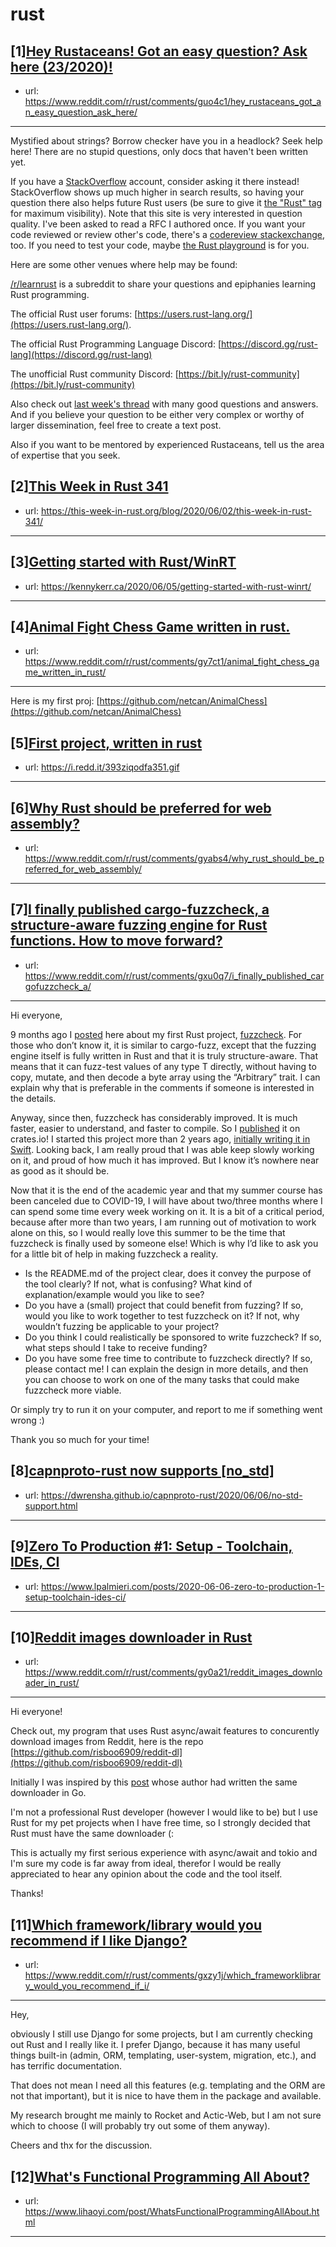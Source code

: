 # rust
## [1][Hey Rustaceans! Got an easy question? Ask here (23/2020)!](https://www.reddit.com/r/rust/comments/guo4c1/hey_rustaceans_got_an_easy_question_ask_here/)
- url: https://www.reddit.com/r/rust/comments/guo4c1/hey_rustaceans_got_an_easy_question_ask_here/
---
Mystified about strings? Borrow checker have you in a headlock? Seek help here! There are no stupid questions, only docs that haven't been written yet.

If you have a [StackOverflow](http://stackoverflow.com/) account, consider asking it there instead! StackOverflow shows up much higher in search results, so having your question there also helps future Rust users (be sure to give it [the "Rust" tag](http://stackoverflow.com/questions/tagged/rust) for maximum visibility). Note that this site is very interested in question quality. I've been asked to read a RFC I authored once. If you want your code reviewed or review other's code, there's a [codereview stackexchange](https://codereview.stackexchange.com/questions/tagged/rust), too. If you need to test your code, maybe [the Rust playground](https://play.rust-lang.org) is for you.

Here are some other venues where help may be found:

[/r/learnrust](https://www.reddit.com/r/learnrust) is a subreddit to share your questions and epiphanies learning Rust programming.

The official Rust user forums: [https://users.rust-lang.org/](https://users.rust-lang.org/).

The official Rust Programming Language Discord: [https://discord.gg/rust-lang](https://discord.gg/rust-lang)

The unofficial Rust community Discord: [https://bit.ly/rust-community](https://bit.ly/rust-community)

Also check out [last week's thread](https://reddit.com/r/rust/comments/gr3r32/hey_rustaceans_got_an_easy_question_ask_here/) with many good questions and answers. And if you believe your question to be either very complex or worthy of larger dissemination, feel free to create a text post.

Also if you want to be mentored by experienced Rustaceans, tell us the area of expertise that you seek.
## [2][This Week in Rust 341](https://www.reddit.com/r/rust/comments/gvwvep/this_week_in_rust_341/)
- url: https://this-week-in-rust.org/blog/2020/06/02/this-week-in-rust-341/
---

## [3][Getting started with Rust/WinRT](https://www.reddit.com/r/rust/comments/gy372x/getting_started_with_rustwinrt/)
- url: https://kennykerr.ca/2020/06/05/getting-started-with-rust-winrt/
---

## [4][Animal Fight Chess Game written in rust.](https://www.reddit.com/r/rust/comments/gy7ct1/animal_fight_chess_game_written_in_rust/)
- url: https://www.reddit.com/r/rust/comments/gy7ct1/animal_fight_chess_game_written_in_rust/
---
Here is my first  proj: [https://github.com/netcan/AnimalChess](https://github.com/netcan/AnimalChess)
## [5][First project, written in rust](https://www.reddit.com/r/rust/comments/gxqozw/first_project_written_in_rust/)
- url: https://i.redd.it/393ziqodfa351.gif
---

## [6][Why Rust should be preferred for web assembly?](https://www.reddit.com/r/rust/comments/gyabs4/why_rust_should_be_preferred_for_web_assembly/)
- url: https://www.reddit.com/r/rust/comments/gyabs4/why_rust_should_be_preferred_for_web_assembly/
---

## [7][I finally published cargo-fuzzcheck, a structure-aware fuzzing engine for Rust functions. How to move forward?](https://www.reddit.com/r/rust/comments/gxu0q7/i_finally_published_cargofuzzcheck_a/)
- url: https://www.reddit.com/r/rust/comments/gxu0q7/i_finally_published_cargofuzzcheck_a/
---
Hi everyone,

9 months ago I [posted](https://old.reddit.com/r/rust/comments/d02gxk/fuzzcheck_an_evolutionary_coverageguided_fuzzing/) here about my first Rust project, [fuzzcheck](https://github.com/loiclec/fuzzcheck-rs). For those who don’t know it, it is similar to cargo-fuzz, except that the fuzzing engine itself is fully written in Rust and that it is truly structure-aware. That means that it can fuzz-test values of any type T directly, without having to copy, mutate, and then decode a byte array using the “Arbitrary” trait. I can explain why that is preferable in the comments if someone is interested in the details.

Anyway, since then, fuzzcheck has considerably improved. It is much faster, easier to understand, and faster to compile. So  I [published](https://crates.io/crates/fuzzcheck) it on crates.io! I started this project more than 2 years ago, [initially writing it in Swift](https://github.com/loiclec/FuzzCheck). Looking back, I am really proud that I was able keep slowly working on it, and proud of how much it has improved. But I know it’s nowhere near as good as it should be.

Now that it is the end of the academic year and that my summer course has been canceled due to COVID-19, I will have about two/three months where I can spend some time every week working on it. It is a bit of a critical period, because after more than two years, I am running out of motivation to work alone on this, so I would really love this summer to be the time that fuzzcheck is finally used by someone else! Which is why I’d like to ask you for a little bit of help in making fuzzcheck a reality.

* Is the README.md of the project clear, does it convey the purpose of the tool clearly? If not, what is confusing? What kind of explanation/example would you like to see?
* Do you have a (small) project that could benefit from fuzzing? If so, would you like to work together to test fuzzcheck on it? If not, why wouldn’t fuzzing be applicable to your project?
* Do you think I could realistically be sponsored to write fuzzcheck? If so, what steps should I take to receive funding?
* Do you have some free time to contribute to fuzzcheck directly? If so, please contact me! I can explain the design in more details, and then you can choose to work on one of the many tasks that could make fuzzcheck more viable.

Or simply try to run it on your computer, and report to me if something went wrong :)

Thank you so much for your time!
## [8][capnproto-rust now supports [no_std]](https://www.reddit.com/r/rust/comments/gxsfb9/capnprotorust_now_supports_no_std/)
- url: https://dwrensha.github.io/capnproto-rust/2020/06/06/no-std-support.html
---

## [9][Zero To Production #1: Setup - Toolchain, IDEs, CI](https://www.reddit.com/r/rust/comments/gxqr2l/zero_to_production_1_setup_toolchain_ides_ci/)
- url: https://www.lpalmieri.com/posts/2020-06-06-zero-to-production-1-setup-toolchain-ides-ci/
---

## [10][Reddit images downloader in Rust](https://www.reddit.com/r/rust/comments/gy0a21/reddit_images_downloader_in_rust/)
- url: https://www.reddit.com/r/rust/comments/gy0a21/reddit_images_downloader_in_rust/
---
Hi everyone!

Check out, my program that uses Rust async/await features to concurently download images from Reddit, here is the repo [https://github.com/risboo6909/reddit-dl](https://github.com/risboo6909/reddit-dl)

Initially I was inspired by this [post](https://www.reddit.com/r/golang/comments/gn74r2/i_built_a_reddit_image_downloader_in_go_this_is/) whose author had written the same downloader in Go. 

I'm not a professional Rust developer (however I would like to be) but I use Rust for my pet projects when I have free time, so I strongly decided that Rust must have the same downloader (:

This is actually my first serious experience with async/await and tokio and I'm sure my code is far away from ideal, therefor I would be really appreciated to hear any opinion about the code and the tool itself.

Thanks!
## [11][Which framework/library would you recommend if I like Django?](https://www.reddit.com/r/rust/comments/gxzy1j/which_frameworklibrary_would_you_recommend_if_i/)
- url: https://www.reddit.com/r/rust/comments/gxzy1j/which_frameworklibrary_would_you_recommend_if_i/
---
Hey,

obviously I still use Django for some projects, but I am currently checking out Rust and I really like it. I prefer Django, because it has many useful things built-in (admin, ORM, templating, user-system, migration, etc.), and has terrific documentation.

That does not mean I need all this features (e.g. templating and the ORM are not that important), but it is nice to have them in the package and available.

My research brought me mainly to Rocket and Actic-Web, but I am not sure which to choose (I will probably try out some of them anyway).

Cheers and thx for the discussion.
## [12][What's Functional Programming All About?](https://www.reddit.com/r/rust/comments/gxw1sk/whats_functional_programming_all_about/)
- url: https://www.lihaoyi.com/post/WhatsFunctionalProgrammingAllAbout.html
---

